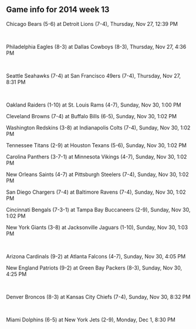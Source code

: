 ## Game info for 2014 week 13
Chicago Bears (5-6) at Detroit Lions (7-4), Thursday, Nov 27, 12:39 PM


<br/>

Philadelphia Eagles (8-3) at Dallas Cowboys (8-3), Thursday, Nov 27, 4:36 PM


<br/>

Seattle Seahawks (7-4) at San Francisco 49ers (7-4), Thursday, Nov 27, 8:31 PM


<br/>

Oakland Raiders (1-10) at St. Louis Rams (4-7), Sunday, Nov 30, 1:00 PM

Cleveland Browns (7-4) at Buffalo Bills (6-5), Sunday, Nov 30, 1:02 PM

Washington Redskins (3-8) at Indianapolis Colts (7-4), Sunday, Nov 30, 1:02 PM

Tennessee Titans (2-9) at Houston Texans (5-6), Sunday, Nov 30, 1:02 PM

Carolina Panthers (3-7-1) at Minnesota Vikings (4-7), Sunday, Nov 30, 1:02 PM

New Orleans Saints (4-7) at Pittsburgh Steelers (7-4), Sunday, Nov 30, 1:02 PM

San Diego Chargers (7-4) at Baltimore Ravens (7-4), Sunday, Nov 30, 1:02 PM

Cincinnati Bengals (7-3-1) at Tampa Bay Buccaneers (2-9), Sunday, Nov 30, 1:02 PM

New York Giants (3-8) at Jacksonville Jaguars (1-10), Sunday, Nov 30, 1:03 PM


<br/>

Arizona Cardinals (9-2) at Atlanta Falcons (4-7), Sunday, Nov 30, 4:05 PM

New England Patriots (9-2) at Green Bay Packers (8-3), Sunday, Nov 30, 4:25 PM


<br/>

Denver Broncos (8-3) at Kansas City Chiefs (7-4), Sunday, Nov 30, 8:32 PM


<br/>

Miami Dolphins (6-5) at New York Jets (2-9), Monday, Dec 1, 8:30 PM

